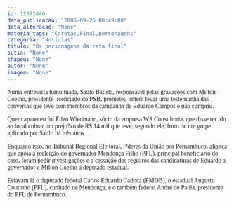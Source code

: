 ```yaml
---
id: 12372846
data_publicacao: "2006-09-26 08:49:00"
data_alteracao: "None"
materia_tags: "Caretas,Final,personagens"
categoria: "Notícias"
titulo: "Os personagens da reta final"
sutia: "None"
chapeu: "None"
autor: "None"
imagem: "None"
---
```

<p><P><FONT face=Verdana>Numa entrevista tumultuada, Saulo Batista, responsável pelas gravações com Milton Coelho, presidente licenciado do PSB, prometeu ontem levar uma testemunha das conversas que teve com membros da campanha de Eduardo Campos e não cumpriu.</FONT></P></p>
<p><P><FONT face=Verdana>Quem apareceu foi Éden Wiedmann, sócio da empresa WS Consultoria, que disse ter ido ao local cobrar um preju?zo de R$ 14 mil que teve, segundo ele, fruto de um golpe aplicado por Saulo há três anos.</FONT></P></p>
<p><P><FONT face=Verdana>Enquanto isso, no Tribunal Regional Eleitoral, l?deres da União por Pernambuco, aliança que apóia a reeleição do governador Mendonça Filho (PFL), principal beneficiário do caso, foram pedir investigações e a cassação dos registros das candidaturas de Eduardo a governador e Milton Coelho a deputado estadual.</FONT></P></p>
<p><P><FONT face=Verdana>Estavam lá o deputado federal Carlos Eduardo Cadoca (PMDB), o estadual Augusto Coutinho (PFL), cunhado de Mendonça, e o também federal André de Paula, presidente do PFL de Pernambuco.</FONT></P> </p>
